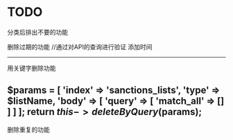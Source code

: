 # TODO

分类后排出不要的功能

删除过期的功能 //通过对API的查询进行验证 添加时间

----
用关键字删除功能 

$params = [
    'index' => 'sanctions_lists',
    'type' => $listName,
    'body' => [
        'query' => [
            'match_all' => []
        ]
    ]
];
return $this->deleteByQuery($params);
----

删除重复的功能
